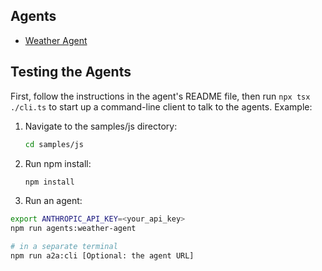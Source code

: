 ## Agents

- [Weather Agent](src/agents/weather-agent/README.md)

## Testing the Agents

First, follow the instructions in the agent's README file, then run `npx tsx ./cli.ts` to start up a command-line client to talk to the agents. Example:

1. Navigate to the samples/js directory:
    ```bash
    cd samples/js
    ```
2. Run npm install:
    ```bash
    npm install
    ```
3. Run an agent:
```bash
export ANTHROPIC_API_KEY=<your_api_key>
npm run agents:weather-agent

# in a separate terminal
npm run a2a:cli [Optional: the agent URL]
```